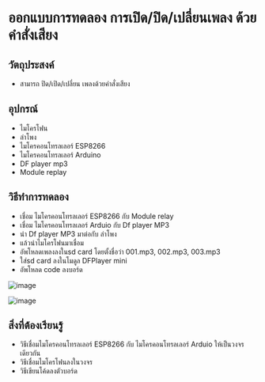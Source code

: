 # ออกแบบการทดลอง การเปิด/ปิด/เปลี่ยนเพลง ด้วยคำสั่งเสียง


## วัตถุประสงค์
- สามารถ ปิด/เปิด/เปลี่ยน เพลงด้วยคำสั่งเสียง


## อุปกรณ์
- ไมโครโฟน
- ลำโพง
- ไมโครคอนโทรลเลอร์ ESP8266
- ไมโครคอนโทรลเลอร์ Arduino
- DF player mp3
- Module replay

## วิธีทำการทดลอง
- เชื่อม ไมโครคอนโทรลเลอร์ ESP8266 กับ Module relay 
- เชื่อม ไมโครคอนโทรลเลอร์ Arduio กับ Df player MP3
- นำ Df player MP3 มาต่อกับ ลำโพง
- แล้วนำไมโครโฟนมาเชื่อม
- อัพโหลดเพลงลงในsd card โดยตั้งชื่อว่า 001.mp3, 002.mp3, 003.mp3
- ใส่sd card ลงในโมดูล DFPlayer mini
- อัพโหลด code ลงบอร์ด

![image](https://user-images.githubusercontent.com/98943701/154190941-baec10e7-a7bf-4ba0-9f02-fc66139b7b37.png)

![image](https://user-images.githubusercontent.com/98943701/154190958-6398c761-eb4c-4b92-873c-4e2123b06c99.png)


## สิ่งที่ต้องเรียนรู้
- วิธีเชื่อมไมโครคอนโทรลเลอร์ ESP8266 กับ ไมโครคอนโทรลเลอร์ Arduio ให้เป็นวงจรเดียวกัน
- วิธีเชื่อมไมโครโฟนลงในวงจร
- วิธีเขียนโค้ดลงตัวบอร์ด



